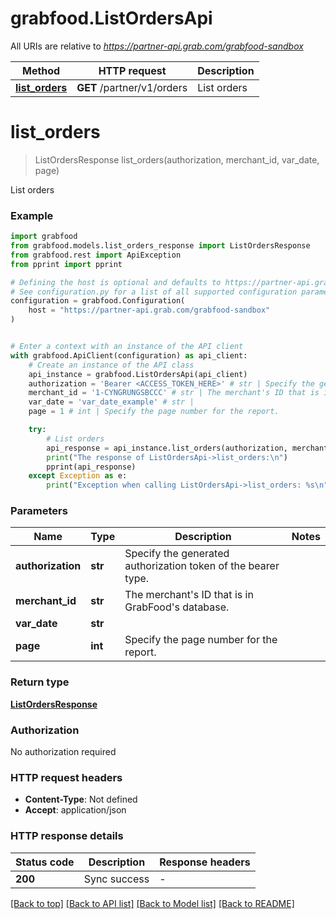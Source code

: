# grabfood.ListOrdersApi

All URIs are relative to *https://partner-api.grab.com/grabfood-sandbox*

Method | HTTP request | Description
------------- | ------------- | -------------
[**list_orders**](ListOrdersApi.md#list_orders) | **GET** /partner/v1/orders | List orders


# **list_orders**
> ListOrdersResponse list_orders(authorization, merchant_id, var_date, page)

List orders

### Example


```python
import grabfood
from grabfood.models.list_orders_response import ListOrdersResponse
from grabfood.rest import ApiException
from pprint import pprint

# Defining the host is optional and defaults to https://partner-api.grab.com/grabfood-sandbox
# See configuration.py for a list of all supported configuration parameters.
configuration = grabfood.Configuration(
    host = "https://partner-api.grab.com/grabfood-sandbox"
)


# Enter a context with an instance of the API client
with grabfood.ApiClient(configuration) as api_client:
    # Create an instance of the API class
    api_instance = grabfood.ListOrdersApi(api_client)
    authorization = 'Bearer <ACCESS_TOKEN_HERE>' # str | Specify the generated authorization token of the bearer type.
    merchant_id = '1-CYNGRUNGSBCCC' # str | The merchant's ID that is in GrabFood's database.
    var_date = 'var_date_example' # str | 
    page = 1 # int | Specify the page number for the report.

    try:
        # List orders
        api_response = api_instance.list_orders(authorization, merchant_id, var_date, page)
        print("The response of ListOrdersApi->list_orders:\n")
        pprint(api_response)
    except Exception as e:
        print("Exception when calling ListOrdersApi->list_orders: %s\n" % e)
```



### Parameters


Name | Type | Description  | Notes
------------- | ------------- | ------------- | -------------
 **authorization** | **str**| Specify the generated authorization token of the bearer type. | 
 **merchant_id** | **str**| The merchant&#39;s ID that is in GrabFood&#39;s database. | 
 **var_date** | **str**|  | 
 **page** | **int**| Specify the page number for the report. | 

### Return type

[**ListOrdersResponse**](ListOrdersResponse.md)

### Authorization

No authorization required

### HTTP request headers

 - **Content-Type**: Not defined
 - **Accept**: application/json

### HTTP response details

| Status code | Description | Response headers |
|-------------|-------------|------------------|
**200** | Sync success |  -  |

[[Back to top]](#) [[Back to API list]](../README.md#documentation-for-api-endpoints) [[Back to Model list]](../README.md#documentation-for-models) [[Back to README]](../README.md)

